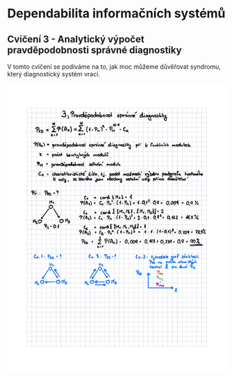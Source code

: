 # Dependabilita informačních systémů

## Cvičení 3 - Analytický výpočet pravděpodobnosti správné diagnostiky

V tomto cvičení se podíváme na to, jak moc můžeme důvěřovat syndromu, který diagnostický systém vrací.

<img src="DIS/Cvičení 3/DEP03.jpg">
